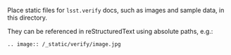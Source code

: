 Place static files for `lsst.verify` docs, such as images and sample data, in this directory.

They can be referenced in reStructuredText using absolute paths, e.g.:

```
.. image:: /_static/verify/image.jpg
```
